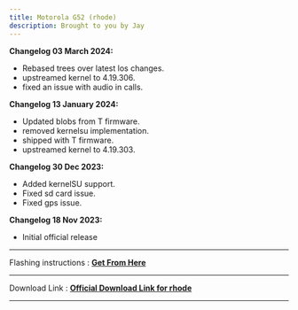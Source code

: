 ```yaml
---
title: Motorola G52 (rhode) 
description: Brought to you by Jay
---
```


<b>Changelog 03 March 2024:</b>
- Rebased trees over latest los changes.
- upstreamed kernel to 4.19.306.
- fixed an issue with audio in calls.

<b>Changelog 13 January 2024:</b> 
- Updated blobs from T firmware.
- removed kernelsu implementation.
- shipped with T firmware.
- upstreamed kernel to 4.19.303.

<b>Changelog 30 Dec 2023:</b>
- Added kernelSU support.
- Fixed sd card issue.
- Fixed gps issue.

<b>Changelog 18 Nov 2023:</b>
- Initial official release

----
Flashing instructions : [**Get From Here**](rhode_inst.md) 

----
Download Link : [**Official Download Link for rhode**](https://sourceforge.net/projects/projectmatrixx/files/Android-14/rhode/)

----
